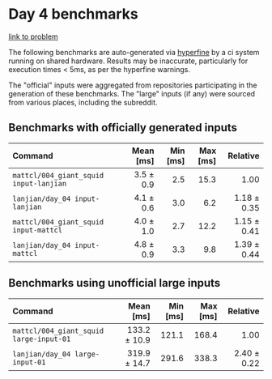 # Day 4 benchmarks

[link to problem](http://adventofcode.com/2021/day/4)

The following benchmarks are auto-generated via [hyperfine](https://github.com/sharkdp/hyperfine) by a ci system running on shared hardware. Results may be inaccurate, particularly for execution times < 5ms, as per the hyperfine warnings.

The "official" inputs were aggregated from repositories participating in the generation of these benchmarks. The "large" inputs (if any) were sourced from various places, including the subreddit.

## Benchmarks with officially generated inputs
| Command | Mean [ms] | Min [ms] | Max [ms] | Relative |
|:---|---:|---:|---:|---:|
| `mattcl/004_giant_squid input-lanjian` | 3.5 ± 0.9 | 2.5 | 15.3 | 1.00 |
| `lanjian/day_04 input-lanjian` | 4.1 ± 0.6 | 3.0 | 6.2 | 1.18 ± 0.35 |
| `mattcl/004_giant_squid input-mattcl` | 4.0 ± 1.0 | 2.7 | 12.2 | 1.15 ± 0.41 |
| `lanjian/day_04 input-mattcl` | 4.8 ± 0.9 | 3.3 | 9.8 | 1.39 ± 0.44 |
## Benchmarks using unofficial large inputs
| Command | Mean [ms] | Min [ms] | Max [ms] | Relative |
|:---|---:|---:|---:|---:|
| `mattcl/004_giant_squid large-input-01` | 133.2 ± 10.9 | 121.1 | 168.4 | 1.00 |
| `lanjian/day_04 large-input-01` | 319.9 ± 14.7 | 291.6 | 338.3 | 2.40 ± 0.22 |
